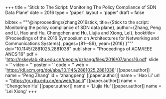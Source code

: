+++
title = 'Stick to The Script: Monitoring The Policy Compliance of SDN Data Plane'
date = 2016
type = 'paper'
layout = 'paper'
draft = false

bibtex = """@inproceedings{zhang2016stick,
  title={Stick to the script: Monitoring the policy compliance of SDN data plane},
  author={Zhang, Peng and Li, Hao and Hu, Chengchen and Hu, Liujia and Xiong, Lei},
  booktitle={Proceedings of the 2016 Symposium on Architectures for Networking and Communications Systems},
  pages={81--86},
  year={2016}
}"""
doi="10.1145/2881025.2881038"
publisher = "Proceedings of ACM/IEEE ANCS'16"
pdf = 'http://nskeylab.xjtu.edu.cn/people/pzhang/files/2016/07/ancs16.pdf'
slide = ''
video = ''
poster = ''
code = ''
web = 'https://dl.acm.org/doi/abs/10.1145/2881025.2881038'
[[paper.author]]
    name = 'Peng Zhang'
    id = 'zhangpeng'
[[paper.author]]
    name = 'Hao Li'
    url = "https://gr.xjtu.edu.cn/en/web/hao.li"
[[paper.author]]
    name = 'Chengchen Hu'
[[paper.author]]
    name = 'Liujia Hu'
[[paper.author]]
    name = 'Lei Xiong'
+++
